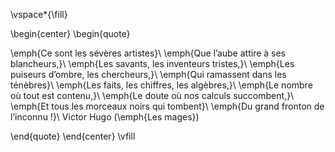 
\vspace*{\fill}

\begin{center}
\begin{quote}

\emph{Ce sont les sévères artistes}\\
\emph{Que l’aube attire à ses blancheurs,}\\
\emph{Les savants, les inventeurs tristes,}\\
\emph{Les puiseurs d’ombre, les chercheurs,}\\
\emph{Qui ramassent dans les ténèbres}\\
\emph{Les faits, les chiffres, les algèbres,}\\
\emph{Le nombre où tout est contenu,}\\
\emph{Le doute où nos calculs succombent,}\\
\emph{Et tous les morceaux noirs qui tombent}\\
\emph{Du grand fronton de l’inconnu !}\\
Victor Hugo (\emph{Les mages})

\end{quote}
\end{center}
\vfill
